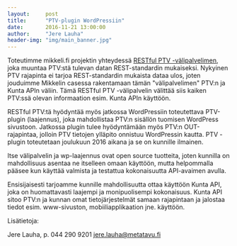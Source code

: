 ```yaml
---
layout:     post
title:      "PTV-plugin WordPressiin"
date:       2016-11-21 13:00:00
author:     "Jere Lauha"
header-img: "img/main_banner.jpg"
---
```


Toteutimme mikkeli.fi projektin yhteydessä [RESTful PTV -välipalvelimen](https://www.kunta-api.fi/2016/11/15/palvelinarkkitehtuuri-osa-1/), 
joka muuntaa PTV:stä tulevan datan REST-standardin mukaiseksi. 
Nykyinen PTV rajapinta ei tarjoa REST-standardin mukaista dataa ulos, joten jouduimme Mikkelin casessa
rakentamaan tämän "välipalvelimen" PTV:n ja Kunta APIn väliin. Tämä
RESTful PTV -välipalvelin välittää siis kaiken PTV:ssä olevan
informaation esim. Kunta APIn käyttöön.

RESTful PTV:tä hyödyntää myös jatkossa WordPressiin toteutettava
PTV-plugin (laajennus), joka mahdollistaa PTV:n sisällön tuomisen
WordPress sivustoon. Jatkossa plugin tulee hyödyntämään myös PTV:n
OUT-rajapintaa, jolloin PTV tietojen ylläpito onnistuu WordPressin
kautta. PTV -plugin toteutetaan joulukuun 2016 aikana ja se on
kunnille ilmainen.

Itse välipalvelin ja wp-laajennus ovat open source tuotteita, joten
kunnilla on mahdollisuus asentaa ne itselleen omaan käyttöön, mutta
helpommalla pääsee kun käyttää valmista ja testattua kokonaisuutta
API-avaimen avulla.

Ensisijaisesti tarjoamme kunnille mahdollisuutta ottaa käyttöön Kunta
API, joka on huomattavasti laajempi ja monipuolisempi kokonaisuus.
Kunta API sitoo PTV:n ja kunnan omat tietojärjestelmät samaan
rajapintaan ja jalostaa tiedot esim. www-sivuston, mobiiliapplikaation
jne. käyttöön.

Lisätietoja:

Jere Lauha, p. 044 290 9201
jere.lauha@metatavu.fi
